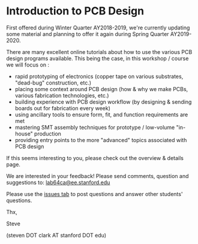 # Introduction to PCB Design
First offered during Winter Quarter AY2018-2019, we're currently updating some material and planning to offer it again during Spring Quarter AY2019-2020.

There are many excellent online tutorials about how to use the various PCB design programs available. This being the case, in this workshop / course we will focus on :
* rapid prototyping of electronics (copper tape on various substrates, "dead-bug" construction, etc.)
* placing some context around PCB design (how & why we make PCBs, various fabrication technologies, etc.)
* building experience with PCB design workflow (by designing & sending boards out for fabrication every week)
* using ancillary tools to ensure form, fit, and function requirements are met
* mastering SMT assembly techniques for prototype / low-volume "in-house" production
* providing entry points to the more "advanced" topics associated with PCB design

If this seems interesting to you, please check out the overview & details page.

We are interested in your feedback! Please send comments, question and suggestions to: lab64ca@ee.stanford.edu

Please use the [issues tab](../../issues) to post questions and answer other students' questions.

Thx,

 Steve
 
 (steven DOT clark AT stanford DOT edu)

